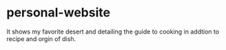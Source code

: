 # personal-website
It shows my favorite desert and detailing the guide to cooking in addtion to recipe and orgin of dish.
